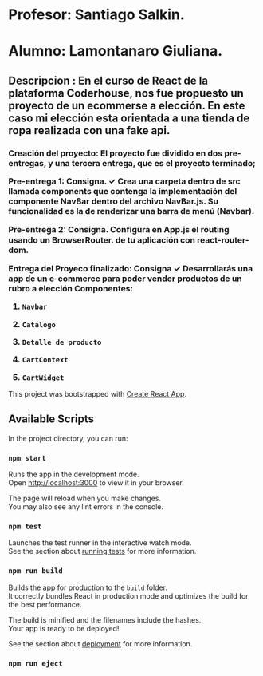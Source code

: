 <h1>Profesor: Santiago Salkin. </h1>
<h1>Alumno: Lamontanaro Giuliana.</h1>
<h2>Descripcion :
En el curso de React de la plataforma Coderhouse, nos fue propuesto un proyecto de un ecommerse a elección. En este caso mi elección esta orientada a una tienda de ropa realizada con una fake api.
</h2>
<h3>
Creación del proyecto:
El proyecto fue dividido en dos pre-entregas, y una tercera entrega, que es el proyecto terminado;

Pre-entrega 1:
Consigna.
✓   Crea una carpeta dentro de src llamada 
components que contenga la 
implementación del componente NavBar 
dentro del archivo NavBar.js. Su funcionalidad 
es la de renderizar una barra de menú 
(Navbar).

Pre-entrega 2:
Consigna.
Conﬁgura en App.js el routing usando un BrowserRouter. 
de tu aplicación con react-router-dom.

Entrega del Proyeco finalizado:
Consigna
✓ Desarrollarás una app de un e-commerce 
para poder vender productos de un rubro a 
elección
Componentes:
1.     Navbar
2.     Catálogo
3.     Detalle de producto
4.     CartContext
5.     CartWidget

</h3>

This project was bootstrapped with [Create React App](https://github.com/facebook/create-react-app).

## Available Scripts

In the project directory, you can run:

### `npm start`

Runs the app in the development mode.\
Open [http://localhost:3000](http://localhost:3000) to view it in your browser.

The page will reload when you make changes.\
You may also see any lint errors in the console.

### `npm test`

Launches the test runner in the interactive watch mode.\
See the section about [running tests](https://facebook.github.io/create-react-app/docs/running-tests) for more information.

### `npm run build`

Builds the app for production to the `build` folder.\
It correctly bundles React in production mode and optimizes the build for the best performance.

The build is minified and the filenames include the hashes.\
Your app is ready to be deployed!

See the section about [deployment](https://facebook.github.io/create-react-app/docs/deployment) for more information.

### `npm run eject`

